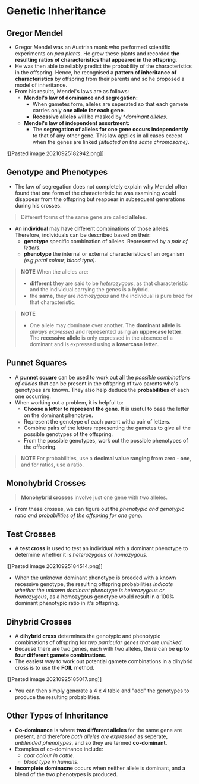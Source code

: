 # Genetic Inheritance
## Gregor Mendel
- Gregor Mendel was an Austrian monk who performed scientific experiments on *pea plants*. He grew these plants and recorded **the resulting ratios of characteristics that appeared in the offspring**.
- He was then able to reliably predict the probability of the characteristics in the offspring. Hence, he recognised a **pattern of inheritance of characteristics** by offspring from their parents and so he proposed a model of inheritance.
- From his results, Mendel's laws are as follows:
	- **Mendel's law of dominance and segregation:**
		- When gametes form, alleles are seperated so that each gamete carries only **one allele for each gene**.
		- **Recessive alleles** will be masked by **dominant alleles*.
	-	**Mendel's law of independent assortment:**
		-	The **segregation of alleles for one gene occurs independently** to that of any other gene. This law applies in all cases except when the genes are linked *(situated on the same chromosome)*.

![[Pasted image 20210925182942.png]]

## Genotype and Phenotypes
- The law of segregation does not completely explain why Mendel often found that one form of the characteristic he was examining would disappear from the offspring but reappear in subsequent generations during his  crosses.

> Different forms of the same gene are called **alleles**.

- An **individual** may have different combinations of those alleles. Therefore, individuals can be described based on their:
	- **genotype** specific combination of alleles. Represented by a *pair of letters*.
	- **phenotype** the internal or external characteristics of an organism *(e.g petal colour, blood type)*.
	
> **NOTE** When the alleles are:
> - **different** they are said to be *heterozygous*, as that characteristic and the individual carrying the genes is a hybrid.
> - the **same**, they are *homozygous* and the individual is pure bred for that characteristic.

> **NOTE** 
> - One allele may dominate over another.
> The **dominant allele** is *always expressed* and represented using an **uppercase letter**.
> The **recessive allele** is only expressed in the absence of a dominant and is expressed using a **lowercase letter**.

## Punnet Squares
- A **punnet square** can be used to work out all the *possible combinations of alleles* that can be present in the offspring of two parents who's genotypes are known. They also help deduce the **probabilities** of each one occurring.
- When working out a problem, it is helpful to:
	-  **Choose a letter to represent the gene**. It is useful to base the letter on the dominant phenotype.
	-  Represent the genotype of each parent witha  pair of letters.
	-  Combine pairs of the letters representing the gametes to give all the possible genotypes of the offspring.
	-  From the possible genotypes, work out the possible phenotypes of the offspring.

> **NOTE** For probabilities, use a **decimal value ranging from zero - one**, and for ratios, use a ratio.

## Monohybrid Crosses
> **Monohybrid crosses** involve just one gene with two alleles.

- From these crosses, we can figure out the *phenotypic and genotypic ratio and probabilities of the offspring for one gene*.

## Test Crosses
- A **test cross** is used to test an individual with a dominant phenotype to determine whether it is *heterozygous* or *homozygous*. 

![[Pasted image 20210925184514.png]]

- When the unknown dominant phenotype is breeded with a known recessive genotype, the resulting offspring probabilities *indicate whether the unkown dominant phenotype is heterozygous or homozygous*, as a homozygous genotype would result in a 100% dominant phenotypic ratio in it's offspring. 

## Dihybrid Crosses
- A **dihybrid cross** determines the genotypic and phenotypic combinations of offspring for *two particular genes that are unlinked*.
- Because there are two genes, each with two alleles, there can be **up to four different gamete combinations**. 
- The easiest way to work out potential gamete combinations in a dihybrid cross is to use the **FOIL** method.

![[Pasted image 20210925185017.png]]

- You can then simply generate a 4 x 4 table and "add" the genotypes to produce the resulting probabilities.

## Other Types of Inheritance
- **Co-dominance** is where **two different alleles** for the same gene are present, and therefore *both alleles are expressed* as seperate, *unblended phenotypes*, and so they are termed **co-dominant**.
- Examples of co-dominance include:
	- *coat colour in cattle*.
	- *blood type in humans*.
- **Incomplete dominacne** occurs when neither allele is dominant, and a blend of the two phenotypes is produced.